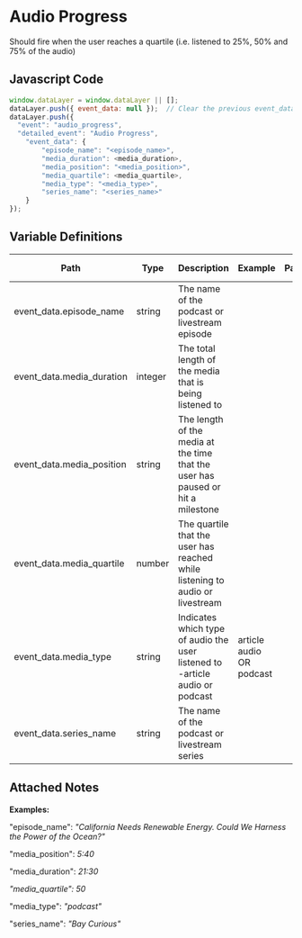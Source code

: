 # Audio Progress
Should fire when the user reaches a quartile (i.e. listened to 25%, 50% and 75% of the audio)
### 

## Javascript Code
```js
window.dataLayer = window.dataLayer || [];
dataLayer.push({ event_data: null });  // Clear the previous event_data object.
dataLayer.push({
  "event": "audio_progress",
  "detailed_event": "Audio Progress",
    "event_data": {
        "episode_name": "<episode_name>",
        "media_duration": <media_duration>,
        "media_position": "<media_position>",
        "media_quartile": <media_quartile>,
        "media_type": "<media_type>",
        "series_name": "<series_name>"
    }
});
```

## Variable Definitions

|Path|Type|Description|Example|Pattern|Min Length|Max Length|Minimum|Maximum|Multiple Of|
| --- | --- | --- | --- | --- | --- | --- | --- | --- | --- |
|event_data.episode_name|string|The name of the podcast or livestream episode||||||||
|event_data.media_duration|integer|The total length of the media that is being listened to||||||||
|event_data.media_position|string|The length of the media at the time that the user has paused or hit a milestone||||||||
|event_data.media_quartile|number|The quartile that the user has reached while listening to audio or livestream||||||||
|event_data.media_type|string|Indicates which type of audio the user listened to -article audio or podcast|article audio OR podcast|||||||
|event_data.series_name|string|The name of the podcast or livestream series||||||||

## Attached Notes

<p><strong><span class="hljs-string">Examples:&nbsp;</span></strong></p>
<p><span class="hljs-string">"episode_name"</span>: <em>"California Needs Renewable Energy. Could We Harness the Power of the Ocean?"</em></p>
<p>"media_position": <em>5:40</em></p>
<p><span class="hljs-string">"media_duration"</span>: <em>21:30</em></p>
<p><em>"media_quartile": 50</em></p>
<p><span class="hljs-string">"media_type"</span>: <em>"podcast"</em></p>
<p><span class="hljs-string">"series_name"</span>: <em>"Bay Curious"</em></p>
